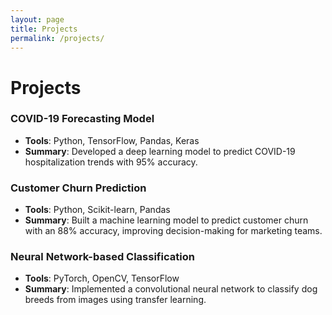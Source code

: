 ```yaml
---
layout: page
title: Projects
permalink: /projects/
---
```


# Projects

### COVID-19 Forecasting Model
- **Tools**: Python, TensorFlow, Pandas, Keras
- **Summary**: Developed a deep learning model to predict COVID-19 hospitalization trends with 95% accuracy.

### Customer Churn Prediction
- **Tools**: Python, Scikit-learn, Pandas
- **Summary**: Built a machine learning model to predict customer churn with an 88% accuracy, improving decision-making for marketing teams.

### Neural Network-based Classification
- **Tools**: PyTorch, OpenCV, TensorFlow
- **Summary**: Implemented a convolutional neural network to classify dog breeds from images using transfer learning.
